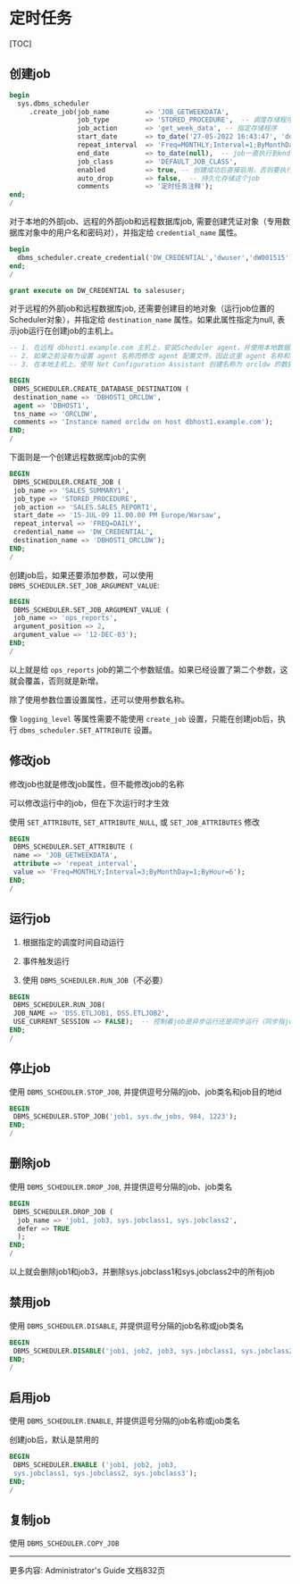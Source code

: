 # 定时任务

[TOC]

## 创建job

```sql
begin
  sys.dbms_scheduler
     .create_job(job_name         => 'JOB_GETWEEKDATA',
                 job_type         => 'STORED_PROCEDURE',  -- 调度存储程序 
                 job_action       => 'get_week_data', -- 指定存储程序 
                 start_date       => to_date('27-05-2022 16:43:47', 'dd-mm-yyyy hh24:mi:ss'), -- job开始执行的时间
                 repeat_interval  => 'Freq=MONTHLY;Interval=1;ByMonthDay=1;ByHour=6', -- job执行周期 每月1号6点执行
                 end_date         => to_date(null),  -- job一直执行到end_date指定的时间（也可以设置max_runs参数指定执行几次）
                 job_class        => 'DEFAULT_JOB_CLASS',
                 enabled          => true, -- 创建成功后直接启用，否则要执行DBMS_SCHEDULER.ENABLE
                 auto_drop        => false,  -- 持久化存储这个job
                 comments         => '定时任务注释');
end;
/
```

对于本地的外部job、远程的外部job和远程数据库job, 需要创建凭证对象（专用数据库对象中的用户名和密码对），并指定给 `credential_name` 属性。

```sql
begin
  dbms_scheduler.create_credential('DW_CREDENTIAL','dwuser','dW001515')
end;
/

grant execute on DW_CREDENTIAL to salesuser;
```

对于远程的外部job和远程数据库job, 还需要创建目的地对象（运行job位置的Scheduler对象），并指定给 `destination_name` 属性。如果此属性指定为null, 表示job运行在创建job的主机上。

```sql
-- 1. 在远程 dbhost1.example.com 主机上，安装Scheduler agent，并使用本地数据库注册这个 agent
-- 2. 如果之前没有为设置 agent 名称而修改 agent 配置文件。因此这里 agent 名称和外部目的地名称都默认是 DBHOST1
-- 3. 在本地主机上，使用 Net Configuration Assistant 创建名称为 orcldw 的数据库实例的连接描述符，对应于远程主机 dbhost1.example.com。为这个连接描述符分配一个网络服务名称为 ORCLDW

BEGIN
 DBMS_SCHEDULER.CREATE_DATABASE_DESTINATION (
 destination_name => 'DBHOST1_ORCLDW',
 agent => 'DBHOST1',
 tns_name => 'ORCLDW',
 comments => 'Instance named orcldw on host dbhost1.example.com');
END;
/
```

下面则是一个创建远程数据库job的实例

```sql
BEGIN
 DBMS_SCHEDULER.CREATE_JOB (
 job_name => 'SALES_SUMMARY1', 
 job_type => 'STORED_PROCEDURE',
 job_action => 'SALES.SALES_REPORT1',
 start_date => '15-JUL-09 11.00.00 PM Europe/Warsaw',
 repeat_interval => 'FREQ=DAILY',
 credential_name => 'DW_CREDENTIAL',
 destination_name => 'DBHOST1_ORCLDW');
END;
/
```

创建job后，如果还要添加参数，可以使用 `DBMS_SCHEDULER.SET_JOB_ARGUMENT_VALUE`:

```sql
BEGIN
 DBMS_SCHEDULER.SET_JOB_ARGUMENT_VALUE (
 job_name => 'ops_reports',
 argument_position => 2,
 argument_value => '12-DEC-03');
END;
/
```

以上就是给 `ops_reports` job的第二个参数赋值。如果已经设置了第二个参数，这就会覆盖，否则就是新增。

除了使用参数位置设置属性，还可以使用参数名称。

像 `logging_level` 等属性需要不能使用 `create_job` 设置，只能在创建job后，执行 `dbms_scheduler.SET_ATTRIBUTE` 设置。

## 修改job

修改job也就是修改job属性，但不能修改job的名称

可以修改运行中的job，但在下次运行时才生效

使用 `SET_ATTRIBUTE`, `SET_ATTRIBUTE_NULL`, 或 `SET_JOB_ATTRIBUTES` 修改

```sql
BEGIN
 DBMS_SCHEDULER.SET_ATTRIBUTE (
 name => 'JOB_GETWEEKDATA',
 attribute => 'repeat_interval',
 value => 'Freq=MONTHLY;Interval=3;ByMonthDay=1;ByHour=6');
END;
/
```

## 运行job

1. 根据指定的调度时间自动运行 

2. 事件触发运行

3. 使用 `DBMS_SCHEDULER.RUN_JOB`（不必要）

```sql
BEGIN
 DBMS_SCHEDULER.RUN_JOB(
 JOB_NAME => 'DSS.ETLJOB1, DSS.ETLJOB2',
 USE_CURRENT_SESSION => FALSE);  -- 控制着job是异步运行还是同步运行（同步指job运行在专门的RUN_JOB会话中）
END;
/
```

## 停止job

使用 `DBMS_SCHEDULER.STOP_JOB`, 并提供逗号分隔的job、job类名和job目的地id

```sql
BEGIN
 DBMS_SCHEDULER.STOP_JOB('job1, sys.dw_jobs, 984, 1223');
END;
/
```

## 删除job

使用 `DBMS_SCHEDULER.DROP_JOB`, 并提供逗号分隔的job、job类名

```sql
BEGIN
 DBMS_SCHEDULER.DROP_JOB (
  job_name => 'job1, job3, sys.jobclass1, sys.jobclass2',
  defer => TRUE
  );
END;
/
```

以上就会删除job1和job3，并删除sys.jobclass1和sys.jobclass2中的所有job

## 禁用job

使用 `DBMS_SCHEDULER.DISABLE`, 并提供逗号分隔的job名称或job类名

```sql
BEGIN
 DBMS_SCHEDULER.DISABLE('job1, job2, job3, sys.jobclass1, sys.jobclass2');
END;
/
```

## 启用job

使用 `DBMS_SCHEDULER.ENABLE`, 并提供逗号分隔的job名称或job类名

创建job后，默认是禁用的

```sql
BEGIN
 DBMS_SCHEDULER.ENABLE ('job1, job2, job3, 
 sys.jobclass1, sys.jobclass2, sys.jobclass3');
END;
/
```

## 复制job

使用 `DBMS_SCHEDULER.COPY_JOB`

---------------------------------

更多内容: Administrator's Guide 文档832页